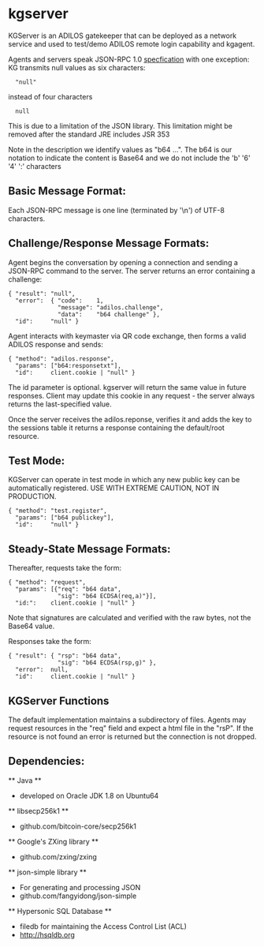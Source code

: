 # kgserver

KGServer is an ADILOS gatekeeper that can be deployed as a network
service and used to test/demo ADILOS remote login capability and
kgagent.

Agents and servers speak JSON-RPC 1.0
[specfication](http://json-rpc.org/wiki/specification)
with one exception: KG transmits null values as six characters:

~~~~
  "null"
~~~~

instead of four characters

~~~~
  null
~~~~

This is due to a limitation of the JSON library. This limitation
might be removed after the standard JRE includes JSR 353

Note in the description we identify values as "b64 ...". The b64 is
our notation to indicate the content is Base64 and we do not
include the 'b' '6' '4' ':' characters

## Basic Message Format:

Each JSON-RPC message is one line (terminated by '\n') of UTF-8
characters.

## Challenge/Response Message Formats:

Agent begins the conversation by opening a connection and sending
a JSON-RPC command to the server.  The server returns an error
containing a challenge:

~~~~
{ "result": "null",
  "error":  { "code":    1,
              "message": "adilos.challenge",
              "data":    "b64 challenge" },
  "id":     "null" }
~~~~

Agent interacts with keymaster via QR code exchange, then forms a valid
ADILOS response and sends:

~~~~
{ "method": "adilos.response",
  "params": ["b64:responsetxt"],
  "id":     client.cookie | "null" }
~~~~

The id parameter is optional. kgserver will return the same
value in future responses. Client may update this cookie in any
request - the server always returns the last-specified value.

Once the server receives the adilos.reponse, verifies it and adds the key
to the sessions table it returns a response containing the default/root
resource.

## Test Mode:

KGServer can operate in test mode in which any new public key can
be automatically registered. USE WITH EXTREME CAUTION, NOT IN PRODUCTION.

~~~~
{ "method": "test.register",
  "params": ["b64 publickey"],
  "id":     "null" }
~~~~

## Steady-State Message Formats:

Thereafter, requests take the form:

~~~~
{ "method": "request",
  "params": [{"req": "b64 data",
              "sig": "b64 ECDSA(req,a)"}],
  "id:":    client.cookie | "null" }
~~~~

Note that signatures are calculated and verified with the raw bytes, not the
Base64 value.

Responses take the form:

~~~~
{ "result": { "rsp": "b64 data",
              "sig": "b64 ECDSA(rsp,g)" },
  "error":  null,
  "id":     client.cookie | "null" }
~~~~

## KGServer Functions

The default implementation maintains a subdirectory of files. Agents may
request resources in the "req" field and expect a html file in the "rsP".
If the resource is not found an error is returned but the connection is
not dropped.

## Dependencies:

** Java **
- developed on Oracle JDK 1.8 on Ubuntu64

** libsecp256k1 **
- github.com/bitcoin-core/secp256k1

** Google's ZXing library **
- github.com/zxing/zxing

** json-simple library **
- For generating and processing JSON
- github.com/fangyidong/json-simple

** Hypersonic SQL Database **
- filedb for maintaining the Access Control List (ACL)
- http://hsqldb.org
